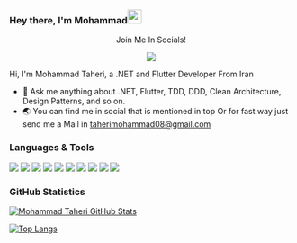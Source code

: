 ### Hey there, I'm  Mohammad<img src="https://media.giphy.com/media/hvRJCLFzcasrR4ia7z/giphy.gif" width="25px">

<div align="center">
<p align="center">Join Me In Socials!</p>
  
<a href="https://www.linkedin.com/in/mohammad-taheri-8996821a7?utm_source=share&utm_campaign=share_via&utm_content=profile&utm_medium=android_app">
    <img src="https://img.shields.io/badge/linkedin-%230077B5.svg?&style=for-the-badge&logo=linkedin&logoColor=white" />
</a>


</div>

 Hi, I'm Mohammad Taheri, a .NET and Flutter Developer From Iran
- 💬 Ask me anything about .NET, Flutter, TDD, DDD, Clean Architecture,  Design Patterns, and so on.
- 🌏 You can find me in social that is mentioned in top Or for fast way just send me a Mail in taherimohammad08@gmail.com



### Languages & Tools
<div>
<img src="https://img.shields.io/badge/Csharp-0175C2?style=flat-square&logo=c&logoColor=white">
<img src="https://img.shields.io/badge/Sql Server-02569B?style=flat-square&logo=flutter&logoColor=white">
<img src="https://img.shields.io/badge/Php-0277BD?style=flat-square&logo=php&logoColor=white">
<img src="https://img.shields.io/badge/Java-ED8B00?style=flat-square&logo=java&logoColor=white">
<img src="https://img.shields.io/badge/Kotlin-0095D5?style=flat-square&logo=kotlin&logoColor=white">
<img src="https://img.shields.io/badge/Laravel-F44336?style=flat-square&logo=Laravel&logoColor=white">
<img src="https://img.shields.io/badge/Nodejs-4CAF50?style=flat-square&logo=Nodejs&logoColor=white">
<img src="https://img.shields.io/badge/MongoDb-4CAF50?style=flat-square&logo=MongoDb&logoColor=white">
<img src="https://img.shields.io/badge/Vue-4CAF50?style=flat-square&logo=vue&logoColor=white">
<img src="https://img.shields.io/badge/SqlServer-A1887F?style=flat-square&logo=Mysql&logoColor=white">
</div>


### GitHub Statistics
[![Mohammad Taheri GitHub Stats](https://github-readme-stats.vercel.app/api?username=mohammadtaherri&show_icons=true&theme=nord)](https://github.com/anuraghazra/github-readme-stats)


[![Top Langs](https://github-readme-stats.vercel.app/api/top-langs/?username=mohammadtaherri&layout=compact)](https://github.com/anuraghazra/github-readme-stats)

<!--
<p align="center"> 
  Visitor count<br>
  <img src="https://profile-counter.glitch.me/mohammadtaherri/count.svg" />
</p>

-->
